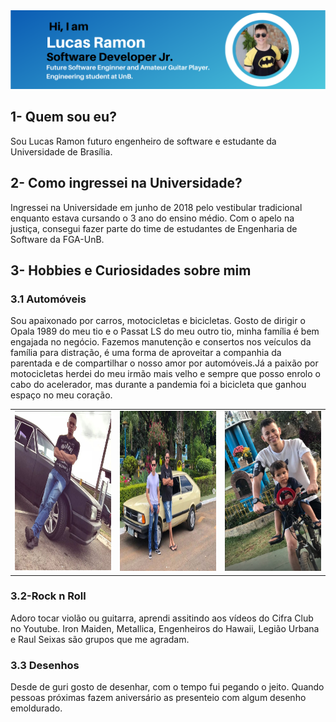 
<center>

<img src="./media/LucasRamonSoftwareEngineerProfile.png"/>

</center>

## 1- Quem sou eu?
Sou Lucas Ramon futuro engenheiro de software e estudante da Universidade de Brasília.

## 2- Como ingressei na Universidade?

Ingressei na Universidade em junho de 2018 pelo vestibular tradicional enquanto estava cursando o 3 ano do ensino médio. Com o apelo na justiça, consegui fazer parte do time de estudantes de Engenharia de Software da FGA-UnB.

## 3- Hobbies e Curiosidades sobre mim
### 3.1 Automóveis
Sou apaixonado por carros, motocicletas e bicicletas. Gosto de dirigir o Opala 1989 do meu tio e o Passat LS do meu outro tio, minha família é bem engajada no negócio. Fazemos manutenção e consertos nos veículos da família para distração, é uma forma de aproveitar a companhia da parentada e de compartilhar o nosso amor por automóveis.Já a paixão por motocicletas herdei do meu irmão mais velho e sempre que posso enrolo o cabo do acelerador, mas durante a pandemia foi a bicicleta que ganhou espaço no meu coração.
<table>
<tr>
<td align="center">
<img src="./media/opala.png" width="256" height="256"/> 
  </td>
<td align="center">
  <img src="./media/passat.png" width="256" height="256"/>
  </td>
  <td align="center">
   <img src="./media/bike.png" width="256" height="256"/>
  </td>
  </table>
  
  ### 3.2-Rock n Roll
  Adoro tocar violão ou guitarra, aprendi assitindo aos vídeos do Cifra Club no Youtube. Iron Maiden, Metallica, Engenheiros do Hawaii, Legião Urbana e Raul Seixas são grupos que me agradam.
  
  ### 3.3 Desenhos
  Desde de guri gosto de desenhar, com o tempo fui pegando o jeito. Quando pessoas próximas fazem aniversário as presenteio com algum desenho emoldurado.
  
